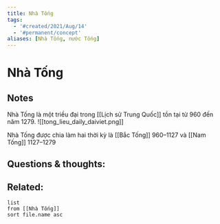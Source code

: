 ```yaml
---
title: Nhà Tống
tags:
  - '#created/2021/Aug/14'
  - '#permanent/concept'
aliases: [Nhà Tống, nước Tống]
---
```

# Nhà Tống

## Notes
Nhà Tống là một triều đại trong [[Lịch sử Trung Quốc]] tồn tại từ 960 đến năm 1279.
![[tong_lieu_daily_daiviet.png]]

Nhà Tống được chia làm hai thời kỳ là [[Bắc Tống]] 960–1127 và [[Nam Tống]] 1127–1279


## Questions & thoughts:


## Related:
```dataview
list
from [[Nhà Tống]]
sort file.name asc
```